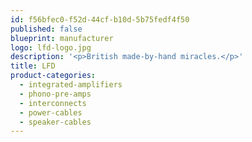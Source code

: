```yaml
---
id: f56bfec0-f52d-44cf-b10d-5b75fedf4f50
published: false
blueprint: manufacturer
logo: lfd-logo.jpg
description: '<p>British made-by-hand miracles.</p>'
title: LFD
product-categories:
  - integrated-amplifiers
  - phono-pre-amps
  - interconnects
  - power-cables
  - speaker-cables
---
```

